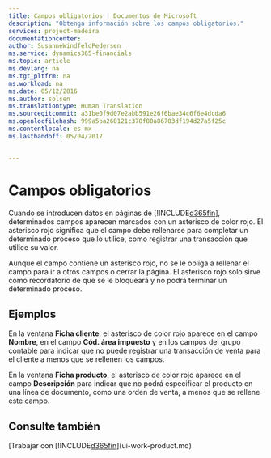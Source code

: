 ```yaml
---
title: Campos obligatorios | Documentos de Microsoft
description: "Obtenga información sobre los campos obligatorios."
services: project-madeira
documentationcenter: 
author: SusanneWindfeldPedersen
ms.service: dynamics365-financials
ms.topic: article
ms.devlang: na
ms.tgt_pltfrm: na
ms.workload: na
ms.date: 05/12/2016
ms.author: solsen
ms.translationtype: Human Translation
ms.sourcegitcommit: a31be0f9d07e2abb591e26f6bae34c6f6e4dcda6
ms.openlocfilehash: 999a5ba260121c378f80a86703df194d27a5f25c
ms.contentlocale: es-mx
ms.lasthandoff: 05/04/2017


---
```

# <a name="mandatory-fields"></a>Campos obligatorios
Cuando se introducen datos en páginas de [!INCLUDE[d365fin](includes/d365fin_md.md)], determinados campos aparecen marcados con un asterisco de color rojo. El asterisco rojo significa que el campo debe rellenarse para completar un determinado proceso que lo utilice, como registrar una transacción que utilice su valor.

Aunque el campo contiene un asterisco rojo, no se le obliga a rellenar el campo para ir a otros campos o cerrar la página. El asterisco rojo solo sirve como recordatorio de que se le bloqueará y no podrá terminar un determinado proceso.

## <a name="examples"></a>Ejemplos
En la ventana **Ficha cliente**, el asterisco de color rojo aparece en el campo **Nombre**, en el campo **Cód. área impuesto** y en los campos del grupo contable para indicar que no puede registrar una transacción de venta para el cliente a menos que se rellenen los campos.

En la ventana **Ficha producto**, el asterisco de color rojo aparece en el campo **Descripción** para indicar que no podrá especificar el producto en una línea de documento, como una orden de venta, a menos que se rellene este campo.

## <a name="see-also"></a>Consulte también
[Trabajar con [!INCLUDE[d365fin](includes/d365fin_md.md)](ui-work-product.md)


